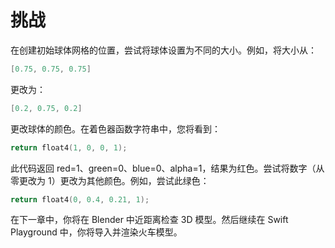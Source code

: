 # 挑战

在创建初始球体网格的位置，尝试将球体设置为不同的大小。例如，将大小从：&#x20;

```swift
[0.75, 0.75, 0.75] 
```

更改为：&#x20;

```swift
[0.2, 0.75, 0.2] 
```

更改球体的颜色。在着色器函数字符串中，您将看到：&#x20;

```swift
return float4(1, 0, 0, 1);
```

此代码返回 red=1、green=0、blue=0、alpha=1，结果为红色。尝试将数字（从零更改为 1）更改为其他颜色。例如，尝试此绿色：&#x20;

```swift
return float4(0, 0.4, 0.21, 1);
```

在下一章中，你将在 Blender 中近距离检查 3D 模型。然后继续在 Swift Playground 中，你将导入并渲染火车模型。

